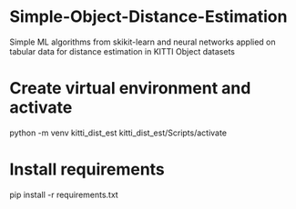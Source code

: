# Simple-Object-Distance-Estimation
Simple ML algorithms from skikit-learn and neural networks applied on tabular data for distance estimation in KITTI Object datasets 

# Create virtual environment and activate
python -m venv kitti_dist_est
kitti_dist_est/Scripts/activate

# Install requirements
pip install -r requirements.txt
